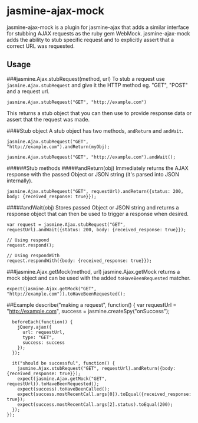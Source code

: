 # jasmine-ajax-mock

jasmine-ajax-mock is a plugin for jasmine-ajax that adds a similar interface for stubbing AJAX requests as the ruby gem WebMock. jasmine-ajax-mock adds the ability to stub specific request and to explicitly assert that a correct URL was requested.

## Usage
###jasmine.Ajax.stubRequest(method, url)
To stub a request use `jasmine.Ajax.stubRequest` and give it the HTTP method eg. "GET", "POST" and a request url.
    
    jasmine.Ajax.stubRequest("GET", "http://example.com")
    
This returns a stub object that you can then use to provide response data or assert that the request was made.

####Stub object
A stub object has two methods, `andReturn` and `andWait`.

    jasmine.Ajax.stubRequest("GET", "http://example.com").andReturn(myObj);
    
    jasmine.Ajax.stubRequest("GET", "http://example.com").andWait();

######Stub methods
#####andReturn(obj)
Immediately returns the AJAX response with the passed Object or JSON string (it's parsed into JSON internally).
    
    jasmine.Ajax.stubRequest("GET", requestUrl).andReturn({status: 200, body: {received_response: true}});

#####andWait(obj)
Stores passed Object or JSON string and returns a response object that can then be used to trigger a response when desired.

    var request = jasmine.Ajax.stubRequest("GET", requestUrl).andWait({status: 200, body: {received_response: true}}); 
    
    // Using respond
    request.respond();
    
    // Using respondWith
    request.respondWith({body: {received_response: true}});

###jasmine.Ajax.getMock(method, url)
jasmine.Ajax.getMock returns a mock object and can be used with the added `toHaveBeenRequested` matcher.

    expect(jasmine.Ajax.getMock("GET", "http://example.com")).toHaveBeenRequested();

##Example
    describe("making a request", function() {
      var requestUrl = "http://example.com",
          success = jasmine.createSpy("onSuccess");
          
      beforeEach(function() {
        jQuery.ajax({
          url: requestUrl,
          type: "GET",
          success: success
        });
      });
      
      it("should be successful", function() {
        jasmine.Ajax.stubRequest("GET", requestUrl).andReturn({body: {received_response: true}});
        expect(jasmine.Ajax.getMock("GET", requestUrl)).toHaveBeenRequested();
        expect(success).toHaveBeenCalled();
        expect(success.mostRecentCall.args[0]).toEqual({received_response: true});
        expect(success.mostRecentCall.args[2].status).toEqual(200);
      });
    });
